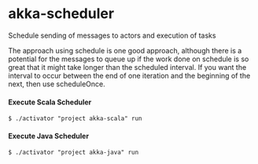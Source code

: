 # akka-scheduler
Schedule sending of messages to actors and execution of tasks

The approach using schedule is one good approach, although there is a potential for the messages to queue up if the work done on schedule is so great that it might take longer than the scheduled interval. If you want the interval to occur between the end of one iteration and the beginning of the next, then use scheduleOnce.
#### Execute Scala Scheduler
```
$ ./activator "project akka-scala" run
```

#### Execute Java Scheduler
```
$ ./activator "project akka-java" run
```

